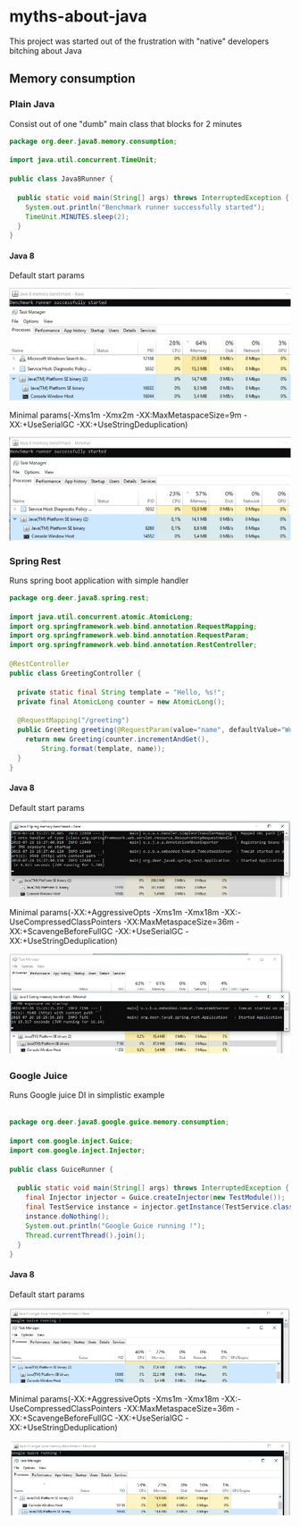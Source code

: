 # myths-about-java
This project was started out of the frustration with "native" developers bitching about Java

## Memory consumption
### Plain Java

Consist out of one "dumb" main class that blocks for 2 minutes

```java
package org.deer.java8.memory.consumption;

import java.util.concurrent.TimeUnit;

public class Java8Runner {

  public static void main(String[] args) throws InterruptedException {
    System.out.println("Benchmark runner successfully started");
    TimeUnit.MINUTES.sleep(2);
  }
}
```

#### Java 8

Default start params 

![alt ](https://raw.githubusercontent.com/Marssmart/myths-about-java/master/myths/memory-consumption/java-8/src/main/resources/images/footprint_base.jpg "")

Minimal params(-Xms1m -Xmx2m  -XX:MaxMetaspaceSize=9m -XX:+UseSerialGC -XX:+UseStringDeduplication)

![alt ](https://raw.githubusercontent.com/Marssmart/myths-about-java/master/myths/memory-consumption/java-8/src/main/resources/images/footprint_minimal.jpg "")

### Spring Rest

Runs spring boot application with simple handler 

```java
package org.deer.java8.spring.rest;

import java.util.concurrent.atomic.AtomicLong;
import org.springframework.web.bind.annotation.RequestMapping;
import org.springframework.web.bind.annotation.RequestParam;
import org.springframework.web.bind.annotation.RestController;

@RestController
public class GreetingController {

  private static final String template = "Hello, %s!";
  private final AtomicLong counter = new AtomicLong();

  @RequestMapping("/greeting")
  public Greeting greeting(@RequestParam(value="name", defaultValue="World") String name) {
    return new Greeting(counter.incrementAndGet(),
        String.format(template, name));
  }
}
```

#### Java 8

Default start params 

![alt ](https://raw.githubusercontent.com/Marssmart/myths-about-java/master/myths/memory-consumption/java-8-spring-rest-only/src/main/resources/images/footprint_base.jpg "")

Minimal params(-XX:+AggressiveOpts -Xms1m -Xmx18m -XX:-UseCompressedClassPointers -XX:MaxMetaspaceSize=36m -XX:+ScavengeBeforeFullGC -XX:+UseSerialGC -XX:+UseStringDeduplication)

![alt ](https://raw.githubusercontent.com/Marssmart/myths-about-java/master/myths/memory-consumption/java-8-spring-rest-only/src/main/resources/images/footprint_minimal.jpg "")

### Google Juice

Runs Google juice DI in simplistic example

 ```java
 
 package org.deer.java8.google.guice.memory.consumption;
 
 import com.google.inject.Guice;
 import com.google.inject.Injector;
 
 public class GuiceRunner {
 
   public static void main(String[] args) throws InterruptedException {
     final Injector injector = Guice.createInjector(new TestModule());
     final TestService instance = injector.getInstance(TestService.class);
     instance.doNothing();
     System.out.println("Google Guice running !");
     Thread.currentThread().join();
   }
 }
 ```
 
 #### Java 8
 
 Default start params 
 
 ![alt ](https://raw.githubusercontent.com/Marssmart/myths-about-java/master/myths/memory-consumption/java-8-google-juice/src/main/resources/images/footprint_base.jpg "")
 
 Minimal params(-XX:+AggressiveOpts -Xms1m -Xmx18m -XX:-UseCompressedClassPointers -XX:MaxMetaspaceSize=36m -XX:+ScavengeBeforeFullGC -XX:+UseSerialGC -XX:+UseStringDeduplication)
 
 ![alt ](https://raw.githubusercontent.com/Marssmart/myths-about-java/master/myths/memory-consumption/java-8-google-juice/src/main/resources/images/footprint_minimal.jpg "")